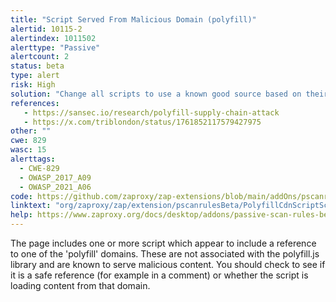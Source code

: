 ```yaml
---
title: "Script Served From Malicious Domain (polyfill)"
alertid: 10115-2
alertindex: 1011502
alerttype: "Passive"
alertcount: 2
status: beta
type: alert
risk: High
solution: "Change all scripts to use a known good source based on their documentation."
references:
   - https://sansec.io/research/polyfill-supply-chain-attack
   - https://x.com/triblondon/status/1761852117579427975
other: ""
cwe: 829
wasc: 15
alerttags: 
  - CWE-829
  - OWASP_2017_A09
  - OWASP_2021_A06
code: https://github.com/zaproxy/zap-extensions/blob/main/addOns/pscanrulesBeta/src/main/java/org/zaproxy/zap/extension/pscanrulesBeta/PolyfillCdnScriptScanRule.java
linktext: "org/zaproxy/zap/extension/pscanrulesBeta/PolyfillCdnScriptScanRule.java"
help: https://www.zaproxy.org/docs/desktop/addons/passive-scan-rules-beta/#id-10115
---
```

The page includes one or more script which appear to include a reference to one of the 'polyfill' domains.
These are not associated with the polyfill.js library and are known to serve malicious content.
You should check to see if it is a safe reference (for example in a comment) or whether the script is loading content from that domain.

